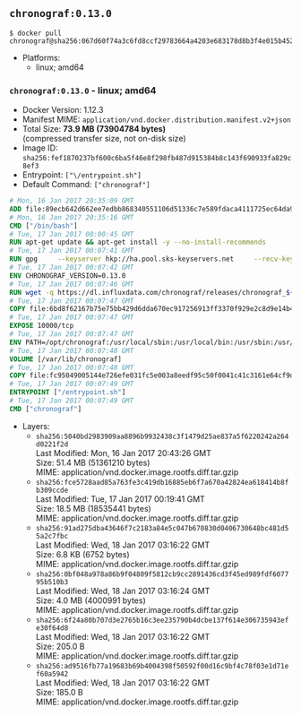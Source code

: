 ## `chronograf:0.13.0`

```console
$ docker pull chronograf@sha256:067d60f74a3c6fd8ccf29783664a4203e683178d8b3f4e015b4526dfb53ce6a7
```

-	Platforms:
	-	linux; amd64

### `chronograf:0.13.0` - linux; amd64

-	Docker Version: 1.12.3
-	Manifest MIME: `application/vnd.docker.distribution.manifest.v2+json`
-	Total Size: **73.9 MB (73904784 bytes)**  
	(compressed transfer size, not on-disk size)
-	Image ID: `sha256:fef1870237bf600c6ba5f46e8f298fb487d915384b8c143f690933fa829c8ef3`
-	Entrypoint: `["\/entrypoint.sh"]`
-	Default Command: `["chronograf"]`

```dockerfile
# Mon, 16 Jan 2017 20:35:09 GMT
ADD file:89ecb642d662ee7edbb868340551106d51336c7e589fdaca4111725ec64da957 in / 
# Mon, 16 Jan 2017 20:35:16 GMT
CMD ["/bin/bash"]
# Tue, 17 Jan 2017 00:00:45 GMT
RUN apt-get update && apt-get install -y --no-install-recommends 		ca-certificates 		curl 		wget 	&& rm -rf /var/lib/apt/lists/*
# Tue, 17 Jan 2017 00:07:41 GMT
RUN gpg     --keyserver hkp://ha.pool.sks-keyservers.net     --recv-keys 05CE15085FC09D18E99EFB22684A14CF2582E0C5
# Tue, 17 Jan 2017 00:07:42 GMT
ENV CHRONOGRAF_VERSION=0.13.0
# Tue, 17 Jan 2017 00:07:46 GMT
RUN wget -q https://dl.influxdata.com/chronograf/releases/chronograf_${CHRONOGRAF_VERSION}_amd64.deb.asc &&     wget -q https://dl.influxdata.com/chronograf/releases/chronograf_${CHRONOGRAF_VERSION}_amd64.deb &&     gpg --batch --verify chronograf_${CHRONOGRAF_VERSION}_amd64.deb.asc chronograf_${CHRONOGRAF_VERSION}_amd64.deb &&     dpkg -i chronograf_${CHRONOGRAF_VERSION}_amd64.deb &&     rm -f chronograf_${CHRONOGRAF_VERSION}_amd64.deb*
# Tue, 17 Jan 2017 00:07:47 GMT
COPY file:6bd8f62167b75e75bb429d6dda670ec917256913ff3370f929e2c8d9e14b475e in /etc/chronograf/chronograf.conf 
# Tue, 17 Jan 2017 00:07:47 GMT
EXPOSE 10000/tcp
# Tue, 17 Jan 2017 00:07:47 GMT
ENV PATH=/opt/chronograf:/usr/local/sbin:/usr/local/bin:/usr/sbin:/usr/bin:/sbin:/bin
# Tue, 17 Jan 2017 00:07:48 GMT
VOLUME [/var/lib/chronograf]
# Tue, 17 Jan 2017 00:07:48 GMT
COPY file:fc95049005144e726efe031fc5e003a8eedf95c50f0041c41c3161e64cf9dbbe in /entrypoint.sh 
# Tue, 17 Jan 2017 00:07:49 GMT
ENTRYPOINT ["/entrypoint.sh"]
# Tue, 17 Jan 2017 00:07:49 GMT
CMD ["chronograf"]
```

-	Layers:
	-	`sha256:5040bd2983909aa8896b9932438c3f1479d25ae837a5f6220242a264d0221f2d`  
		Last Modified: Mon, 16 Jan 2017 20:43:26 GMT  
		Size: 51.4 MB (51361210 bytes)  
		MIME: application/vnd.docker.image.rootfs.diff.tar.gzip
	-	`sha256:fce5728aad85a763fe3c419db16885eb6f7a670a42824ea618414b8fb309ccde`  
		Last Modified: Tue, 17 Jan 2017 00:19:41 GMT  
		Size: 18.5 MB (18535441 bytes)  
		MIME: application/vnd.docker.image.rootfs.diff.tar.gzip
	-	`sha256:91ad275dba43646f7c2183a84e5c047b670830d0406730648bc481d55a2c7fbc`  
		Last Modified: Wed, 18 Jan 2017 03:16:22 GMT  
		Size: 6.8 KB (6752 bytes)  
		MIME: application/vnd.docker.image.rootfs.diff.tar.gzip
	-	`sha256:0bf048a978a86b9f04809f5812cb9cc2891436cd3f45ed989fdf607795b510b3`  
		Last Modified: Wed, 18 Jan 2017 03:16:24 GMT  
		Size: 4.0 MB (4000991 bytes)  
		MIME: application/vnd.docker.image.rootfs.diff.tar.gzip
	-	`sha256:6f24a80b707d3e2765b16c3ee235790b4dcbe137f614e306735943efe30f64d8`  
		Last Modified: Wed, 18 Jan 2017 03:16:22 GMT  
		Size: 205.0 B  
		MIME: application/vnd.docker.image.rootfs.diff.tar.gzip
	-	`sha256:ad9516fb77a19683b69b4004398f50592f00d16c9bf4c78f03e1d71ef60a5942`  
		Last Modified: Wed, 18 Jan 2017 03:16:22 GMT  
		Size: 185.0 B  
		MIME: application/vnd.docker.image.rootfs.diff.tar.gzip
